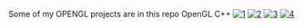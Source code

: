 Some of my OPENGL projects are in this repo
OpenGL C++
[![1](https://img.youtube.com/vi/pweyvMNujIo/0.jpg)](https://www.youtube.com/watch?v=pweyvMNujIo)
[![2](https://img.youtube.com/vi/9rL4CXOpTpI/0.jpg)](https://www.youtube.com/watch?v=9rL4CXOpTpI)
[![3](https://img.youtube.com/vi/ZeTRzPkFnEU/0.jpg)](https://www.youtube.com/watch?v=ZeTRzPkFnEU)
[![4](https://img.youtube.com/vi/c-QsiX8nB7g/0.jpg)](https://www.youtube.com/watch?v=c-QsiX8nB7g)
